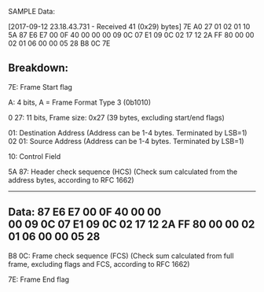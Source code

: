 SAMPLE Data:

[2017-09-12 23.18.43.731 - Received 41 (0x29) bytes]
7E A0 27 01 02 01 10 5A  87 E6 E7 00 0F 40 00 00  00 09 0C 07 E1 09 0C 02
17 12 2A FF 80 00 00 02  01 06 00 00 05 28 B8 0C  7E


Breakdown:
---------
7E: 	Frame Start flag

A: 	4 bits, A = Frame Format Type 3 (0b1010)

0
27:	11 bits, Frame size: 0x27 (39 bytes, excluding start/end flags)

01:	Destination Address
	(Address can be 1-4 bytes. Terminated by LSB=1)
02
01:	Source Address
	(Address can be 1-4 bytes. Terminated by LSB=1)

10:	Control Field

5A
87:	Header check sequence (HCS)
	(Check sum calculated from the address bytes, according to RFC 1662)

--------
Data:
87 E6 E7 00 0F 40 00 00  
00 09 0C 07 E1 09 0C 02
17 12 2A FF 80 00 00 02
01 06 00 00 05 28 
--------

B8 
0C:	Frame check sequence (FCS)
	(Check sum calculated from full frame, excluding flags and FCS, according to RFC 1662)

7E:	Frame End flag
